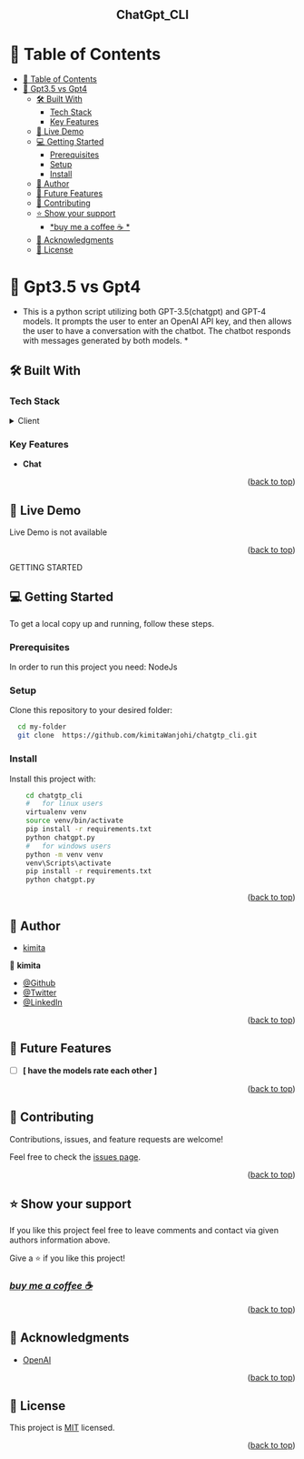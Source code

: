 

<div align="center">
 
  <h2><b>ChatGpt_CLI</b></h2>

</div>

<!-- TABLE OF CONTENTS -->

# 📗 Table of Contents

- [📗 Table of Contents](#-table-of-contents)
- [📖 Gpt3.5 vs Gpt4](#-gpt35-vs-gpt4)
  - [🛠 Built With ](#-built-with-)
    - [Tech Stack ](#tech-stack-)
    - [Key Features ](#key-features-)
  - [🚀 Live Demo](#-live-demo)
  - [💻 Getting Started ](#-getting-started-)
    - [Prerequisites](#prerequisites)
    - [Setup](#setup)
    - [Install](#install)
  - [👥 Author ](#-author-)
  - [🔭 Future Features ](#-future-features-)
  - [🤝 Contributing ](#-contributing-)
  - [⭐️ Show your support ](#️-show-your-support-)
    - [*buy me a coffee ☕️ *](#buy-me-a-coffee-️-)
  - [🙏 Acknowledgments ](#-acknowledgments-)
  - [📝 License ](#-license-)

<!-- PROJECT DESCRIPTION -->

# 📖 Gpt3.5 vs Gpt4<a name="about-project"></a>

* This is a python script utilizing both GPT-3.5(chatgpt) and GPT-4 models. It prompts the user to enter an OpenAI API key, and then allows the user to have a conversation with the chatbot. The chatbot responds with messages generated by both models. *

## 🛠 Built With <a name="built-with"></a>

### Tech Stack <a name="tech-stack"></a>


<details>
  <summary>Client</summary>
  <ul>
    <li>Python</li>
    <li>OpenAI</li>
  </ul>
</details>



<!-- Features -->

### Key Features <a name="key-features"></a>

- **Chat**
<!-- - **[key_feature_3]** -->

<p align="right">(<a href="#readme-top">back to top</a>)</p>

<!-- LIVE DEMO -->

## 🚀 Live Demo 
Live Demo is not available


<p align="right">(<a href="#readme-top">back to top</a>)</p>

GETTING STARTED

## 💻 Getting Started <a name="getting-started"></a>


To get a local copy up and running, follow these steps.

### Prerequisites

In order to run this project you need: NodeJs 



### Setup

Clone this repository to your desired folder: 



```sh
  cd my-folder
  git clone  https://github.com/kimitaWanjohi/chatgtp_cli.git
```
### Install

Install this project with:


```sh
    cd chatgtp_cli
    #   for linux users
    virtualenv venv
    source venv/bin/activate
    pip install -r requirements.txt
    python chatgpt.py
    #   for windows users
    python -m venv venv
    venv\Scripts\activate
    pip install -r requirements.txt
    python chatgpt.py
```

<p align="right">(<a href="#readme-top">back to top</a>)</p>

<!-- AUTHORS -->

## 👥 Author <a name="authors"></a>

- [kimita](https://github.com/kimitaWanjohi)


👤 **kimita**

- [@Github](https://github.com/kimitawanjohi)
- [@Twitter](https://twitter.com/kimitaw)
- [@LinkedIn](https://linkedin.com/in/kimitawanjohi)



<p align="right">(<a href="#readme-top">back to top</a>)</p>

## 🔭 Future Features <a name="future-features"></a>


- [ ] **[ have the models rate each other ]**


<p align="right">(<a href="#readme-top">back to top</a>)</p>

## 🤝 Contributing <a name="contributing"></a>

Contributions, issues, and feature requests are welcome!

Feel free to check the [issues page](../../issues/).

<p align="right">(<a href="#readme-top">back to top</a>)</p>

## ⭐️ Show your support <a name="support"></a>

If you like this project feel free to leave comments and contact via given authors information above.

Give a ⭐️ if you like this project!
###  *[buy me a coffee ☕️ ](https://www.buymeacoffee.com/kimitawanjohi)*

<p align="right">(<a href="#readme-top">back to top</a>)</p>

## 🙏 Acknowledgments <a name="acknowledgements"></a>

- [OpenAI](https://openai.com/)

<p align="right">(<a href="#readme-top">back to top</a>)</p>

## 📝 License <a name="license"></a>


This project is [MIT](./LICENSE) licensed.

<p align="right">(<a href="#readme-top">back to top</a>)</p>